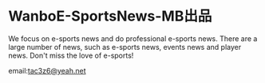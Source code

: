 # WanboE-SportsNews-MB出品

We focus on e-sports news and do professional e-sports news. 
There are a large number of news, such as e-sports news, events news and player news. 
Don't miss the love of e-sports!

email:tac3z6@yeah.net

